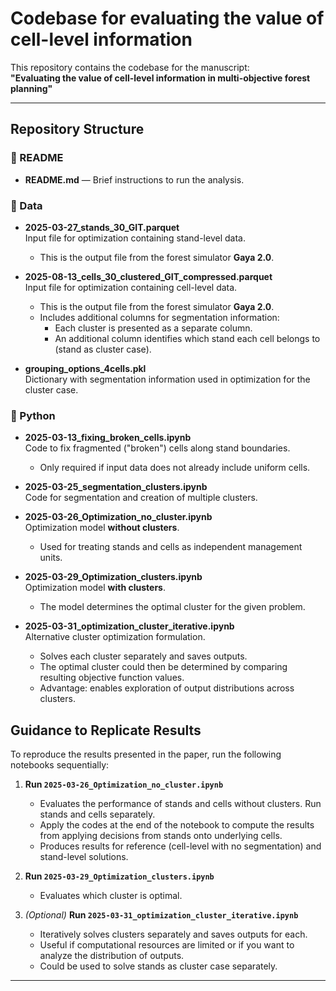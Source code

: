 # Codebase for evaluating the value of cell-level information 

This repository contains the codebase for the manuscript:  
**"Evaluating the value of cell-level information in multi-objective forest planning"**

---

## Repository Structure

### 📄 README
- **README.md** — Brief instructions to run the analysis.

### 📂 Data
- **2025-03-27_stands_30_GIT.parquet**  
  Input file for optimization containing stand-level data.  
  - This is the output file from the forest simulator **Gaya 2.0**.

- **2025-08-13_cells_30_clustered_GIT_compressed.parquet**  
  Input file for optimization containing cell-level data.  
  - This is the output file from the forest simulator **Gaya 2.0**.  
  - Includes additional columns for segmentation information:  
    - Each cluster is presented as a separate column.  
    - An additional column identifies which stand each cell belongs to (stand as cluster case).  

- **grouping_options_4cells.pkl**  
  Dictionary with segmentation information used in optimization for the cluster case.

### 📂 Python
- **2025-03-13_fixing_broken_cells.ipynb**  
  Code to fix fragmented ("broken") cells along stand boundaries.  
  - Only required if input data does not already include uniform cells.

- **2025-03-25_segmentation_clusters.ipynb**  
  Code for segmentation and creation of multiple clusters.

- **2025-03-26_Optimization_no_cluster.ipynb**  
  Optimization model **without clusters**.  
  - Used for treating stands and cells as independent management units.

- **2025-03-29_Optimization_clusters.ipynb**  
  Optimization model **with clusters**.  
  - The model determines the optimal cluster for the given problem.

- **2025-03-31_optimization_cluster_iterative.ipynb**  
  Alternative cluster optimization formulation.  
  - Solves each cluster separately and saves outputs.  
  - The optimal cluster could then be determined by comparing resulting objective function values.  
  - Advantage: enables exploration of output distributions across clusters.

## Guidance to Replicate Results

To reproduce the results presented in the paper, run the following notebooks sequentially:

1. **Run `2025-03-26_Optimization_no_cluster.ipynb`**  
   - Evaluates the performance of stands and cells without clusters. Run stands and cells separately.
   - Apply the codes at the end of the notebook to compute the results from applying decisions from stands onto underlying cells.  
   - Produces results for reference (cell-level with no segmentation) and stand-level solutions.

2. **Run `2025-03-29_Optimization_clusters.ipynb`**  
   - Evaluates which cluster is optimal.  

3. *(Optional)* **Run `2025-03-31_optimization_cluster_iterative.ipynb`**  
   - Iteratively solves clusters separately and saves outputs for each.  
   - Useful if computational resources are limited or if you want to analyze the distribution of outputs.
   - Could be used to solve stands as cluster case separately.


---





  
